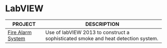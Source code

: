 # LabVIEW

| PROJECT | DESCRIPTION |
|----------------|-------------|
| [Fire Alarm System](https://github.com/BroadbentT/Project-FireAlarm2) | Use of labVIEW 2013 to construct a sophisticated smoke and heat detection system.

